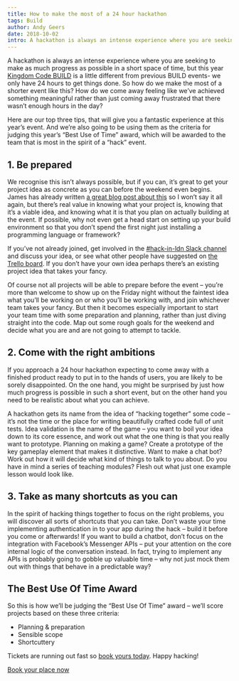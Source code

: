 ```yaml
---
title: How to make the most of a 24 hour hackathon
tags: Build
author: Andy Geers
date: 2018-10-02
intro: A hackathon is always an intense experience where you are seeking to make as much progress as possible in a short space of time, but this year's BUILD is a little different from previous BUILD events- we only have 24 hours to get things done.
---
```


A hackathon is always an intense experience where you are seeking to make as much progress as possible in a short space of time, but this year <a href="http://kingdomcode.uk/build">Kingdom Code BUILD</a> is a little different from previous BUILD events- we only have 24 hours to get things done. So how do we make the most of a shorter event like this? How do we come away feeling like we’ve achieved something meaningful rather than just coming away frustrated that there wasn’t enough hours in the day?

Here are our top three tips, that will give you a fantastic experience at this year’s event. And we’re also going to be using them as the criteria for judging this year’s “Best Use of Time” award, which will be awarded to the team that is most in the spirit of a “hack” event.

## 1. Be prepared

We recognise this isn’t always possible, but if you can, it’s great to get your project idea as concrete as you can before the weekend even begins. James has already written <a href="https://kingdomcode.uk/blog/moving-your-ideas-forward/">a great blog post about this</a> so I won’t say it all again, but there’s real value in knowing what your project is, knowing that it’s a viable idea, and knowing what it is that you plan on actually building at the event. If possible, why not even get a head start on setting up your build environment so that you don’t spend the first night just installing a programming language or framework?

If you’ve not already joined, get involved in the <a href="http://kingdombuilders.io/slack/">#hack-in-ldn Slack channel</a> and discuss your idea, or see what other people have suggested on <a href="https://trello.com/b/KaQkWjex/build-2018-projects">the Trello board</a>. If you don’t have your own idea perhaps there’s an existing project idea that takes your fancy.

Of course not all projects will be able to prepare before the event &#8211; you’re more than welcome to show up on the Friday night without the faintest idea what you’ll be working on or who you’ll be working with, and join whichever team takes your fancy. But then it becomes especially important to start your team time with some preparation and planning, rather than just diving straight into the code. Map out some rough goals for the weekend and decide what you are and are not going to attempt to tackle.

## 2. Come with the right ambitions

If you approach a 24 hour hackathon expecting to come away with a finished product ready to put in to the hands of users, you are likely to be sorely disappointed. On the one hand, you might be surprised by just how much progress is possible in such a short event, but on the other hand you need to be realistic about what you can achieve.

A hackathon gets its name from the idea of “hacking together” some code &#8211; it’s not the time or the place for writing beautifully crafted code full of unit tests. Idea validation is the name of the game &#8211; you want to boil your idea down to its core essence, and work out what the one thing is that you really want to prototype. Planning on making a game? Create a prototype of the key gameplay element that makes it distinctive. Want to make a chat bot? Work out how it will decide what kind of things to talk to you about. Do you have in mind a series of teaching modules? Flesh out what just one example lesson would look like.

## 3. Take as many shortcuts as you can

In the spirit of hacking things together to focus on the right problems, you will discover all sorts of shortcuts that you can take. Don’t waste your time implementing authentication in to your app during the hack &#8211; build it before you come or afterwards! If you want to build a chatbot, don’t focus on the integration with Facebook’s Messenger APIs &#8211; put your attention on the core internal logic of the conversation instead. In fact, trying to implement any APIs is probably going to gobble up valuable time &#8211; why not just mock them out with things that behave in a predictable way?

## The Best Use Of Time Award

So this is how we’ll be judging the “Best Use Of Time” award &#8211; we’ll score projects based on these three criteria:

- Planning &amp; preparation
- Sensible scope
- Shortcuttery

Tickets are running out fast so <a href="http://kingdomcode.uk/build"><span style="font-weight: 400;">book yours today</a>. Happy hacking!

<a href="https://kingdomcode.uk/build/#tickets">Book your place now</a>
